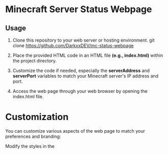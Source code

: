 # Minecraft Server Status Webpage

## Usage

1. Clone this repository to your web server or hosting environment.
   git clone https://github.com/DarkxxDEV/mc-status-webpage

2. Place the provided HTML code in an HTML file **(e.g., index.html)** within the project directory.

3. Customize the code if needed, especially the **serverAddress** and **serverPort** variables to match your Minecraft server's IP address and port.

4. Access the web page through your web browser by opening the index.html file.

# Customization

You can customize various aspects of the web page to match your preferences and branding:

Modify the styles in the **<style>** section of the HTML code to change the appearance of the status widget.
Replace **bg.png**, **server-icon.png**, and other image files with your own images.
Update the **<footer>** section to display your organization's information or copyright notice.

# License

### This project is licensed under the MIT License, allowing you to freely use and modify the code as needed.
